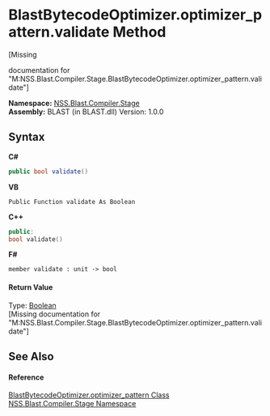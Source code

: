 # BlastBytecodeOptimizer.optimizer_pattern.validate Method 
 

\[Missing <summary> documentation for "M:NSS.Blast.Compiler.Stage.BlastBytecodeOptimizer.optimizer_pattern.validate"\]

**Namespace:**&nbsp;<a href="f44e629d-16ad-ce78-c6d1-bb239589698b">NSS.Blast.Compiler.Stage</a><br />**Assembly:**&nbsp;BLAST (in BLAST.dll) Version: 1.0.0

## Syntax

**C#**<br />
``` C#
public bool validate()
```

**VB**<br />
``` VB
Public Function validate As Boolean
```

**C++**<br />
``` C++
public:
bool validate()
```

**F#**<br />
``` F#
member validate : unit -> bool 

```


#### Return Value
Type: <a href="https://docs.microsoft.com/dotnet/api/system.boolean" target="_blank" rel="noopener noreferrer">Boolean</a><br />\[Missing <returns> documentation for "M:NSS.Blast.Compiler.Stage.BlastBytecodeOptimizer.optimizer_pattern.validate"\]

## See Also


#### Reference
<a href="d5ed229e-e370-7fa2-1e0f-de86cb71337b">BlastBytecodeOptimizer.optimizer_pattern Class</a><br /><a href="f44e629d-16ad-ce78-c6d1-bb239589698b">NSS.Blast.Compiler.Stage Namespace</a><br />